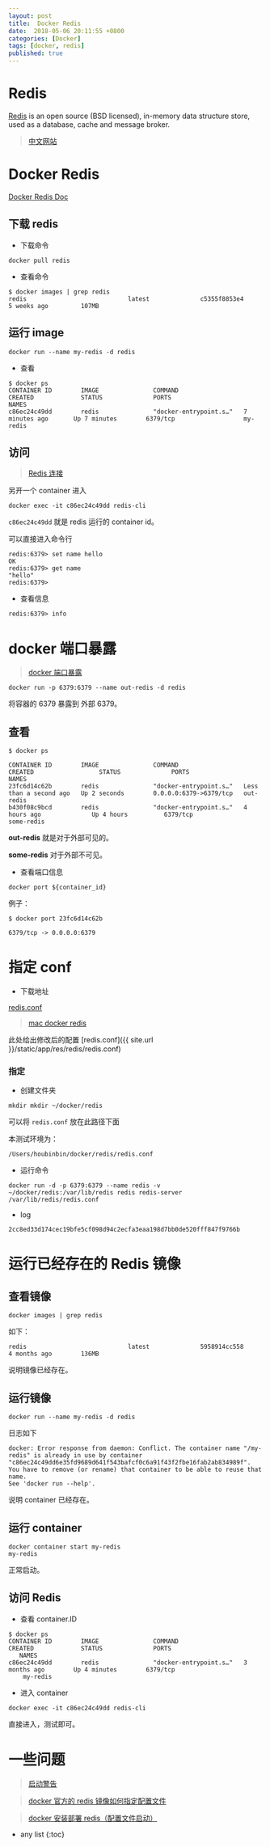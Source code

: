 ```yaml
---
layout: post
title:  Docker Redis
date:  2018-05-06 20:11:55 +0800
categories: [Docker]
tags: [docker, redis]
published: true
---
```


# Redis

[Redis](https://redis.io/) is an open source (BSD licensed), in-memory data structure store, used as a database, cache and message broker. 

> [中文网站](http://www.redis.cn/)

# Docker Redis

[Docker Redis Doc](https://hub.docker.com/r/library/redis/)

## 下载 redis

- 下载命令 

```
docker pull redis
```

- 查看命令

```
$ docker images | grep redis
redis                            latest              c5355f8853e4        5 weeks ago         107MB
```

## 运行 image

```
docker run --name my-redis -d redis
```

- 查看 

```
$ docker ps
CONTAINER ID        IMAGE               COMMAND                  CREATED             STATUS              PORTS                      NAMES
c86ec24c49dd        redis               "docker-entrypoint.s…"   7 minutes ago       Up 7 minutes        6379/tcp                   my-redis
```


## 访问

> [Redis 连接](https://blog.csdn.net/chenyufeng1991/article/details/78513463)

另开一个 container 进入

```
docker exec -it c86ec24c49dd redis-cli
```

`c86ec24c49dd` 就是 redis 运行的 container id。

可以直接进入命令行

```
redis:6379> set name hello
OK
redis:6379> get name
"hello"
redis:6379> 
```

- 查看信息

```
redis:6379> info
```

# docker 端口暴露

> [docker 端口暴露](https://blog.csdn.net/wanglei_storage/article/details/48471753)

```
docker run -p 6379:6379 --name out-redis -d redis
```

将容器的 6379 暴露到 外部 6379。

## 查看

```
$ docker ps

CONTAINER ID        IMAGE               COMMAND                  CREATED                  STATUS              PORTS                    NAMES
23fc6d14c62b        redis               "docker-entrypoint.s…"   Less than a second ago   Up 2 seconds        0.0.0.0:6379->6379/tcp   out-redis
b430f08c9bcd        redis               "docker-entrypoint.s…"   4 hours ago              Up 4 hours          6379/tcp                 some-redis
```



**out-redis** 就是对于外部可见的。

**some-redis** 对于外部不可见。

- 查看端口信息

```
docker port ${container_id}
```

例子：

```
$ docker port 23fc6d14c62b

6379/tcp -> 0.0.0.0:6379
```

# 指定 conf

- 下载地址

[redis.conf](https://raw.githubusercontent.com/antirez/redis/4.0.9/redis.conf)

> [mac docker redis](https://blog.csdn.net/QingKong999/article/details/68063206)

此处给出修改后的配置 [redis.conf]({{ site.url }}/static/app/res/redis/redis.conf)

### 指定

- 创建文件夹

```
mkdir mkdir ~/docker/redis
```

可以将 `redis.conf` 放在此路径下面

本测试环境为：

```
/Users/houbinbin/docker/redis/redis.conf
```


- 运行命令

```
docker run -d -p 6379:6379 --name redis -v  ~/docker/redis:/var/lib/redis redis redis-server /var/lib/redis/redis.conf
```

- log

```
2cc8ed33d174cec19bfe5cf098d94c2ecfa3eaa198d7bb0de520fff847f9766b
```


# 运行已经存在的 Redis 镜像


## 查看镜像

```
docker images | grep redis
```

如下：

```
redis                            latest              5958914cc558        4 months ago        136MB
```

说明镜像已经存在。

## 运行镜像

```
docker run --name my-redis -d redis
```

日志如下

```
docker: Error response from daemon: Conflict. The container name "/my-redis" is already in use by container "c86ec24c49dd6e35fd9689d641f543bafcf0c6a91f43f2fbe16fab2ab834989f". You have to remove (or rename) that container to be able to reuse that name.
See 'docker run --help'.
```

说明 container 已经存在。

## 运行 container 

```
docker container start my-redis
my-redis
```

正常启动。

## 访问 Redis 

- 查看 container.ID

```
$ docker ps
CONTAINER ID        IMAGE               COMMAND                  CREATED             STATUS              PORTS
   NAMES
c86ec24c49dd        redis               "docker-entrypoint.s…"   3 months ago        Up 4 minutes        6379/tcp
    my-redis
```

- 进入 container 

```
docker exec -it c86ec24c49dd redis-cli
```

直接进入，测试即可。


# 一些问题

> [启动警告](https://blog.csdn.net/a491857321/article/details/52006376)

> [docker 官方的 redis 镜像如何指定配置文件](https://segmentfault.com/q/1010000008272753)

> [docker 安装部署 redis（配置文件启动）](https://segmentfault.com/a/1190000014091287)

* any list
{:toc}